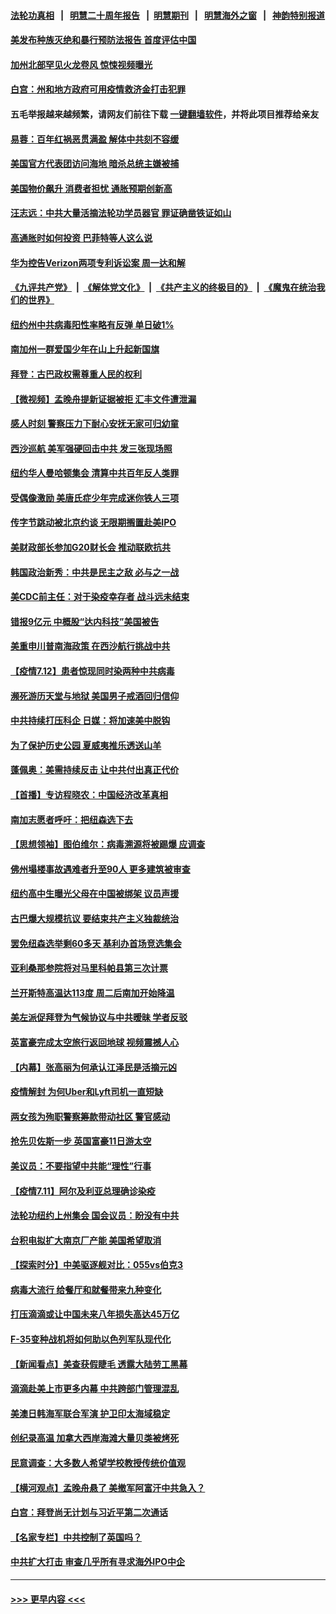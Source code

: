 #### [法轮功真相](https://github.com/gfw-breaker/truth/blob/master/README.md?t=0) &nbsp;&nbsp;|&nbsp;&nbsp; [明慧二十周年报告](https://github.com/gfw-breaker/mh-reports/blob/master/README.md?t=0) &nbsp;&nbsp;|&nbsp;&nbsp;[明慧期刊](https://github.com/gfw-breaker/mh-qikan) &nbsp;&nbsp;|&nbsp;&nbsp; [明慧海外之窗](https://github.com/gfw-breaker/mh-news/blob/master/README.md?t=0) &nbsp;&nbsp;|&nbsp;&nbsp; [神韵特别报道](https://github.com/gfw-breaker/mh-news/blob/master/shenyun.md?t=0)
#### [美发布种族灭绝和暴行预防法报告 首度评估中国](../pages/nsc412/n13084685.md?t=07130701) 
#### [加州北部罕见火龙卷风 惊悚视频曝光](../pages/nsc412/n13084643.md?t=07130701) 
#### [白宫：州和地方政府可用疫情救济金打击犯罪](../pages/nsc412/n13084500.md?t=07130701) 
#### 五毛举报越来越频繁，请网友们前往下载 [一键翻墙软件](https://github.com/gfw-breaker/ssr-accounts)，并将此项目推荐给亲友
#### [易蓉：百年红祸恶贯满盈 解体中共刻不容缓](../pages/nsc412/n13084455.md?t=07130701) 
#### [美国官方代表团访问海地 暗杀总统主嫌被捕](../pages/nsc412/n13084472.md?t=07130701) 
#### [美国物价飙升 消费者担忧 通胀预期创新高](../pages/nsc412/n13084296.md?t=07130701) 
#### [汪志远：中共大量活摘法轮功学员器官  罪证确凿铁证如山](../pages/nsc412/n13084524.md?t=07130701) 
#### [高通胀时如何投资 巴菲特等人这么说](../pages/nsc412/n13084430.md?t=07130701) 
#### [华为控告Verizon两项专利诉讼案 周一达和解](../pages/nsc412/n13084461.md?t=07130701) 
#### [《九评共产党》](https://github.com/begood0513/9ping.md/blob/master/README.md) &nbsp;|&nbsp; [《解体党文化》](../../../../jtdwh.md/blob/master/README.md)  &nbsp;|&nbsp; [《共产主义的终极目的》](../../../../gczydzjmd.md/blob/master/README.md) &nbsp;|&nbsp; [《魔鬼在统治我们的世界》](../../../../mgztzwmdsj.md/blob/master/README.md) 
#### [纽约州中共病毒阳性率略有反弹 单日破1%](../pages/nsc412/n13082937.md?t=07130701) 
#### [南加州一群爱国少年在山上升起新国旗](../pages/nsc412/n13083835.md?t=07130701) 
#### [拜登：古巴政权需尊重人民的权利](../pages/nsc412/n13084399.md?t=07130701) 
#### [【微视频】孟晚舟提新证据被拒 汇丰文件遭泄漏](../pages/nsc412/n13084219.md?t=07130701) 
#### [感人时刻 警察压力下耐心安抚无家可归幼童](../pages/nsc412/n13082702.md?t=07130701) 
#### [西沙巡航 美军强硬回击中共 发三张现场照](../pages/nsc412/n13084288.md?t=07130701) 
#### [纽约华人曼哈顿集会 清算中共百年反人类罪](../pages/nsc412/n13084157.md?t=07130701) 
#### [受偶像激励 美唐氏症少年完成迷你铁人三项](../pages/nsc412/n13082657.md?t=07130701) 
#### [传字节跳动被北京约谈 无限期搁置赴美IPO](../pages/nsc412/n13084068.md?t=07130701) 
#### [美财政部长参加G20财长会 推动联欧抗共](../pages/nsc412/n13084153.md?t=07130701) 
#### [韩国政治新秀：中共是民主之敌 必与之一战](../pages/nsc412/n13084088.md?t=07130701) 
#### [美CDC前主任：对于染疫幸存者 战斗远未结束](../pages/nsc412/n13082946.md?t=07130701) 
#### [错报9亿元 中概股“达内科技”美国被告](../pages/nsc412/n13082925.md?t=07130701) 
#### [美重申川普南海政策 在西沙航行挑战中共](../pages/nsc412/n13083923.md?t=07130701) 
#### [【疫情7.12】患者惊现同时染两种中共病毒](../pages/nsc412/n13083387.md?t=07130701) 
#### [濒死游历天堂与地狱 美国男子戒酒回归信仰](../pages/nsc412/n13083385.md?t=07130701) 
#### [中共持续打压科企 日媒：将加速美中脱钩](../pages/nsc412/n13083312.md?t=07130701) 
#### [为了保护历史公园 夏威夷推乐透送山羊](../pages/nsc412/n13083016.md?t=07130701) 
#### [蓬佩奥：美需持续反击 让中共付出真正代价](../pages/nsc412/n13082614.md?t=07130701) 
#### [【首播】专访程晓农：中国经济改革真相](../pages/nsc412/n13082479.md?t=07130701) 
#### [南加志愿者呼吁：把纽森选下去](../pages/nsc412/n13082720.md?t=07130701) 
#### [【思想领袖】图伯维尔：病毒溯源将被踢爆 应调查](../pages/nsc412/n13047746.md?t=07130701) 
#### [佛州塌楼事故遇难者升至90人 更多建筑被审查](../pages/nsc412/n13082496.md?t=07130701) 
#### [纽约高中生曝光父母在中国被绑架 议员声援](../pages/nsc412/n13082589.md?t=07130701) 
#### [古巴爆大规模抗议 要结束共产主义独裁统治](../pages/nsc412/n13082560.md?t=07130701) 
#### [罢免纽森选举剩60多天 基利办首场竞选集会](../pages/nsc412/n13082654.md?t=07130701) 
#### [亚利桑那参院将对马里科帕县第三次计票](../pages/nsc412/n13082601.md?t=07130701) 
#### [兰开斯特高温达113度 周二后南加开始降温](../pages/nsc412/n13082550.md?t=07130701) 
#### [美左派促拜登为气候协议与中共暧昧 学者反驳](../pages/nsc412/n13082181.md?t=07130701) 
#### [英富豪完成太空旅行返回地球 视频震撼人心](../pages/nsc412/n13082339.md?t=07130701) 
#### [【内幕】张高丽为何承认江泽民是活摘元凶](../pages/nsc412/n13082162.md?t=07130701) 
#### [疫情解封 为何Uber和Lyft司机一直短缺](../pages/nsc412/n13082141.md?t=07130701) 
#### [两女孩为殉职警察筹款带动社区 警官感动](../pages/nsc412/n13081868.md?t=07130701) 
#### [抢先贝佐斯一步 英国富豪11日游太空](../pages/nsc412/n13082030.md?t=07130701) 
#### [美议员：不要指望中共能“理性”行事](../pages/nsc412/n13082000.md?t=07130701) 
#### [【疫情7.11】阿尔及利亚总理确诊染疫](../pages/nsc412/n13081574.md?t=07130701) 
#### [法轮功纽约上州集会 国会议员：盼没有中共](../pages/nsc412/n13081092.md?t=07130701) 
#### [台积电拟扩大南京厂产能 美国希望取消](../pages/nsc412/n13081763.md?t=07130701) 
#### [【探索时分】中美驱逐舰对比：055vs伯克3](../pages/nsc412/n13081164.md?t=07130701) 
#### [病毒大流行 给餐厅和就餐带来九种变化](../pages/nsc412/n13051554.md?t=07130701) 
#### [打压滴滴或让中国未来八年损失高达45万亿](../pages/nsc412/n13081320.md?t=07130701) 
#### [F-35变种战机将如何助以色列军队现代化](../pages/nsc412/n13077427.md?t=07130701) 
#### [【新闻看点】美查获假睫毛 透露大陆劳工黑幕](../pages/nsc412/n13081094.md?t=07130701) 
#### [滴滴赴美上市更多内幕 中共跨部门管理混乱](../pages/nsc412/n13081021.md?t=07130701) 
#### [美澳日韩海军联合军演 护卫印太海域稳定](../pages/nsc412/n13081048.md?t=07130701) 
#### [创纪录高温 加拿大西岸海滩大量贝类被烤死](../pages/nsc412/n13081271.md?t=07130701) 
#### [民意调查：大多数人希望学校教授传统价值观](../pages/nsc412/n13081132.md?t=07130701) 
#### [【横河观点】孟晚舟悬了 美撤军阿富汗中共急入？](../pages/nsc412/n13081152.md?t=07130701) 
#### [白宫：拜登尚无计划与习近平第二次通话](../pages/nsc412/n13081123.md?t=07130701) 
#### [【名家专栏】中共控制了英国吗？](../pages/nsc412/n13080067.md?t=07130701) 
#### [中共扩大打击 审查几乎所有寻求海外IPO中企](../pages/nsc412/n13080990.md?t=07130701) 

----
#### [ >>> 更早内容 <<< ](../indexes/nsc412-earlier.md)
